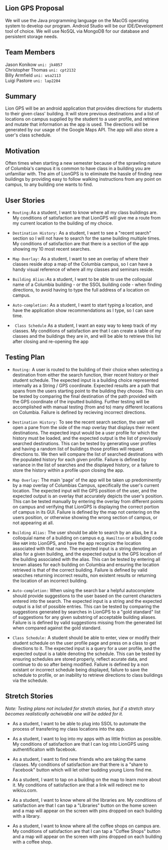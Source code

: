 
## Lion GPS Proposal



We will use the Java programming language on the MacOS operating system to develop our program. Android Studio will be our IDE/Development tool of choice. We will use NoSQL via MongoDB for our database and persistent storage needs.

## Team Members

Jason Konikow ```uni: jk4057 ```  
Christopher Thomas ```uni: cpt2132 ```  
Billy Armfield ```uni: wsa2113```  
Luigi Pastore ```uni: lap2204```


## Summary

Lion GPS will be an android application that provides directions for students to their given class' building. It will store previous destinations and a list of locations on campus supplied by the student to a user profile, and retrieve and mutate that information as the app is used. The directions will be generated by our usage of the Google Maps API. The app will also store a user's class schedule.

## Motivation
Often times when starting a new semester because of the sprawling nature of Columbia's campus it is common to have class in a building you are unfamiliar with. The aim of LionGPS is to eliminate the hassle of finding new buildings by providing easy to follow walking instructions from any point on campus, to any building one wants to find. 

## User Stories
* `Routing:`As a student, I want to know where all my class buildings are. My
  conditions of satisfaction are that LionGPS will give me a route from my
  current location to the building of my choice.

* `Destination History:` As a student, I want to see a "recent search" section so I will not have to
  search for the same building multiple times. My conditions of satisfaction
  are that there is a section of the app showing my 10 most recent searches.

* `Map Overlay:` As a student, I want to see an overlay of where their classes reside atop a map of the Columbia campus, so I can have a handy visual reference of where all my classes and seminars reside. 
  
 
* `Building Alias:`As a student, I want to be able to use  the colloquial name of a Columbia building - or the SSOL building code - when finding directions, to avoid having to type the full address of a location on campus. 
 
* `Auto-completion:` As a student, I want to start typing a location, and have the application show recommendations as I type, so I can save time.

* ` Class Schedule` As a student, I want an easy way to keep track of my classes. My
   conditions of satisfaction are that I can create a table of my classes and
   the buildings they are in, and will be able to retrieve this list after
   closing and re-opening the app 

   
## Testing Plan

* `Routing:` A user is routed to the building of their choice when selecting a destination from either the search function, thier recent history or their student schedule. The expected input is a building choice represented internally as a String / GPS coordinate. Expected results are a path that spans from the users starting point to the building they choose. This can be tested by comparing the final destination of the path provided with the GPS coordinate of the inputted building. Further testing will be accomplished with manual testing (from and to) many different locations on Columbia. Failure is defined by recieving incorrect directions.

* `Destination History:` To see the recent search section, the user will open a pane from the side of the map overlay that displays their recent destinations. The expected input would be a user profile for which the history must be loaded, and the expected output is the list of previously searched destinations. This can be tested by generating user profiles and having a random list of buildings those profiles will request directions to. We then will compare the list of searched destinations with the populated history for each given profile. Failure is defined by variance in the list of searches and the displayed history, or a failure to store the history within a profile upon closing the app. 

* `Map Overlay:` The main 'page' of the app will be taken up predominently by a map overlay of Columbias Campus, specifically the user's current location. The expected input will the GPS position of the user, and the expected output is an overlay that accurately depicts the user's position. This can be tested manually by entering the overlay from different points on campus and verifying that LionGPS is displaying the correct portion of campus in its GUI. Failure is defined by the map not centering on the users position, or otherwise showing the wrong section of campus, or not appearing at all. 

* `Building Alias:` The user should be able to search by an alias,  be it a colloquial name of a building on campus e.g. `Hamilton` or a building code like `HAM` into LionGPS, and have the app recognize the location associated with that name. The expected input is a string denoting an alias for a given building, and the expected output is the GPS location of the building associated with the alias. This can be tested by entering all known aliases for each building on Columbia and ensuring the location retrieved is that of the correct building. Failure is defined by valid seacches returning incorrect results, non existent results or returning the location of an incorrect building.   

* `Auto-completion:` When using the search bar a helpful autocomplete should provide suggestions to the user based on the current characters entered into the search. The expected input is a string and the expected output is a list of possible entries. This can be tested by comparing the suggestions generated by searches in LionGPS to a "gold standard" list of suggestions for any given substring of acceptable building aliases. Failure is is defined by valid suggestions missing from the generated list when compared against the gold standard. 

* `Class Schedule:` A student should be able to enter, view or modify their student schedule on the user profile page and press on a class to get directions to it. The expected input is a query for a user profile, and the expected output is a table denoting the schedule. This can be tested by ensuring schedules are stored properly, reflect acurate data, and continue to do so after being modified. Failure is defined by a non existant or incorrect schedule being displayed, failure to save the schedule to profile, or an inability to retrieve directions to class buildings via the schedule. 

## Stretch Stories

*Note: Testing plans not included for stretch stories, but if a stretch story becomes realistically acheivable one will be added for it.*

* As a student, I want to be able to plug into SSOL to automate the process of transfering my class locations into the app.
 
* As a student, I want to log into my apps with as
  little friction as possible. My conditions of satisfaction are that I can log
  into LionGPS using authentificaiton with facebook.

* As a student, I want to find new friends who are taking the same classes.
  My conditions of satisfaction are that there is a "share to Facebook" button
  which will let other budding young Lions find me. 

* As a student, I want to tap on a building on the map to learn more
  about it. My conditions of satisfaction are that a link will redirect me to
  wikicu.com.

* As a student, I want to know where all the libraries are. My
   conditions of satisfaction are that I can tap a "Libraries" button on the home screen and a map will appear
   on the screen with pins dropped on each building with a library. 

* As a student, I want to know where all the coffee shops on
   campus are. My conditions of satisfaction are that I can tap a "Coffee
   Shops" button and a map will appear on the screen with pins dropped on each building with a coffee shop.



